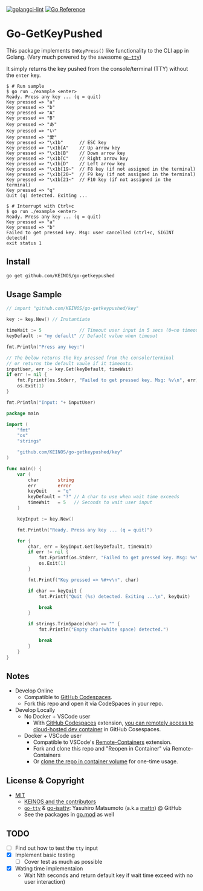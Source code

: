 [![golangci-lint](https://github.com/KEINOS/go-getkeypushed/actions/workflows/golangci-lint.yaml/badge.svg)](https://github.com/KEINOS/go-getkeypushed/actions/workflows/golangci-lint.yaml)
[![Go Reference](https://pkg.go.dev/badge/github.com/KEINOS/go-getkeypushed.svg)](https://pkg.go.dev/github.com/KEINOS/go-getkeypushed/key "Read generated documentation")

# Go-GetKeyPushed

This package implements `OnKeyPress()` like functionality to the CLI app in Golang. (Very much powered by the awesome [`go-tty`](https://github.com/mattn/go-tty/))

It simply returns the key pushed from the console/terminal (TTY) without the `enter` key.

```shellsession
$ # Run sample
$ go run ./example <enter>
Ready. Press any key ... (q = quit)
Key pressed => "a"
Key pressed => "b"
Key pressed => "A"
Key pressed => "B"
Key pressed => "あ"
Key pressed => "い"
Key pressed => "愛"
Key pressed => "\x1b"      // ESC key
Key pressed => "\x1b[A"    // Up arrow key
Key pressed => "\x1b[B"    // Down arrow key
Key pressed => "\x1b[C"    // Right arrow key
Key pressed => "\x1b[D"    // Left arrow key
Key pressed => "\x1b[19~"  // F8 key (if not assigned in the terminal)
Key pressed => "\x1b[20~"  // F9 key (if not assigned in the terminal)
Key pressed => "\x1b[21~"  // F10 key (if not assigned in the terminal)
Key pressed => "q"
Quit (q) detected. Exiting ...
```

```shellsession
$ # Interrupt with Ctrl+c
$ go run ./example <enter>
Ready. Press any key ... (q = quit)
Key pressed => "a"
Key pressed => "b"
Failed to get pressed key. Msg: user cancelled (ctrl+c, SIGINT detectd)
exit status 1
```

## Install

```bash
go get github.com/KEINOS/go-getkeypushed
```

## Usage Sample

```go
// import "github.com/KEINOS/go-getkeypushed/key"

key := key.New() // Instantiate

timeWait := 5              // Timeout user input in 5 secs (0=no timeout)
keyDefault := "my default" // Default value when timeout

fmt.Println("Press any key:")

// The below returns the key pressed from the console/terminal
// or returns the default vaule if it timeouts.
inputUser, err := key.Get(keyDefault, timeWait)
if err != nil {
	fmt.Fprintf(os.Stderr, "Failed to get pressed key. Msg: %v\n", err)
	os.Exit(1)
}

fmt.Println("Input: "+ inputUser)
```

```go
package main

import (
	"fmt"
	"os"
	"strings"

	"github.com/KEINOS/go-getkeypushed/key"
)

func main() {
	var (
		char       string
		err        error
		keyQuit    = "q"
		keyDefault = "?" // A char to use when wait time exceeds
		timeWait   = 5   // Seconds to wait user input
	)

	keyInput := key.New()

	fmt.Println("Ready. Press any key ... (q = quit)")

	for {
		char, err = keyInput.Get(keyDefault, timeWait)
		if err != nil {
			fmt.Fprintf(os.Stderr, "Failed to get pressed key. Msg: %v\n", err)
			os.Exit(1)
		}

		fmt.Printf("Key pressed => %#+v\n", char)

		if char == keyQuit {
			fmt.Printf("Quit (%s) detected. Exiting ...\n", keyQuit)

			break
		}

		if strings.TrimSpace(char) == "" {
			fmt.Println("Empty char(white space) detected.")

			break
		}
	}
}

```

## Notes

- Develop Online
  - Compatible to [GitHub Codespaces](https://github.com/features/codespaces).
  - Fork this repo and open it via CodeSpaces in your repo.
- Develop Locally
  - No Docker + VSCode user
    - With [GitHub Codespaces](https://marketplace.visualstudio.com/items?itemName=GitHub.codespaces) extension, [you can remotely access to cloud-hosted dev container](https://docs.github.com/ja/codespaces/developing-in-codespaces/using-codespaces-in-visual-studio-code) in GitHub Cosespaces.
  - Docker + VSCode user
    - Compatible to VSCode's [Remote-Containers](https://marketplace.visualstudio.com/items?itemName=ms-vscode-remote.vscode-remote-extensionpack) extension.
    - Fork and clone this repo and "Reopen in Container" via Remote-Containers
    - Or [clone the repo in container volume](vscode://ms-vscode-remote.remote-containers/cloneInVolume?url=https://github.com/KEINOS/go-getkeypushed) for one-time usage.

## License & Copyright

- [MIT](https://github.com/KEINOS/go-getkeypushed/blob/master/LICENSE)
  - [KEINOS and the contributors](https://github.com/KEINOS/go-getkeypushed/graphs/contributors)
  - [`go-tty`](https://github.com/mattn/go-tty/) & [go-isatty](https://github.com/mattn/go-isatty): Yasuhiro Matsumoto (a.k.a [mattn](https://github.com/mattn/)) @ GitHub
  - See the packages in [go.mod](./go.mod) as well

## TODO

- [ ] Find out how to test the `tty` input
- [x] Implement basic testing
  - [ ] Cover test as much as possible
- [x] Wating time implementaion
  - Wait Nth seconds and return default key if wait time exceed with no user interaction)
